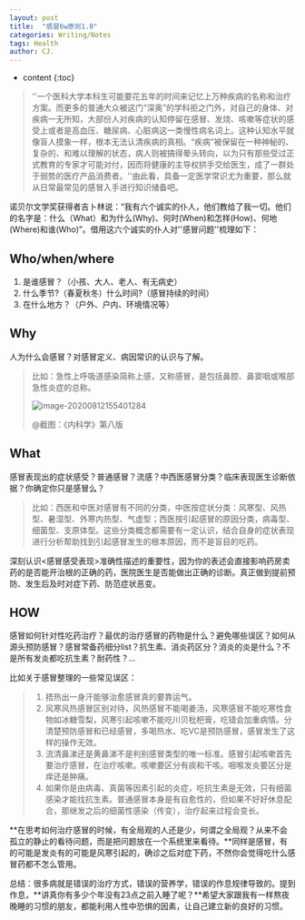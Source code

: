 ```yaml
---
layout: post
title:  "感冒6w原则1.0"
categories: Writing/Notes
tags: Health
author: CJ.
---
```

* content
{:toc}

> ''一个医科大学本科生可能要花五年的时间来记忆上万种疾病的名称和治疗方案。而更多的普通大众被这门“深奥”的学科拒之门外，对自己的身体、对疾病一无所知，大部份人对疾病的认知停留在感冒、发烧、咳嗽等症状的感受上或者是高血压、糖尿病、心脏病这一类慢性病名词上。这种认知水平就像盲人摸象一样，根本无法认清疾病的真相。“疾病”被保留在一种神秘的、复杂的、和难以理解的状态，病人则被搞得晕头转向，以为只有那些受过正式教育的专家才可能对付，因而将健康的主导权拱手交给医生，成了一群处于弱势的医疗产品消费者。''由此看，具备一定医学常识尤为重要，那么就从日常最常见的感冒入手进行知识储备吧。

诺贝尔文学奖获得者吉卜林说：“我有六个诚实的仆人，他们教给了我一切。他们的名字是：什么（What）和为什么(Why)、何时(When)和怎样(How)、何地(Where)和谁(Who)”。借用这六个诚实的仆人对''感冒问题''梳理如下：

[](/感冒常识指南1.0.png)

## Who/when/where

1. 是谁感冒？（小孩、大人、老人、有无病史）
2. 什么季节?（春夏秋冬）什么时间?（感冒持续的时间）
3. 在什么地方？（户外、户内、环境情况等）

## Why

人为什么会感冒？对感冒定义、病因常识的认识与了解。

> 比如：急性上呼吸道感染简称上感，又称感冒，是包括鼻腔、鼻窦咽或喉部急性炎症的总称。
>
> ![image-20200812155401284](/Users/luffythink/Documents/luffythink.github.io/_posts/postimg/image-20200812155401284.png)
>
> @截图：《内科学》第八版

## What

感冒表现出的症状感受？普通感冒？流感？中西医感冒分类？临床表现医生诊断依据？你确定你只是感冒么？

> 比如：西医和中医对感冒有不同的分类，中医按症状分类：风寒型、风热型、暑湿型、外寒内热型、气虚型；西医按引起感冒的原因分类，病毒型、细菌型、支原体型。这些分类概念都需要有一定认识，结合自身的症状表现进行分析帮助找到引起感冒发生的根本原因，而不是盲目的吃药。

深刻认识<感冒感受表现>准确性描述的重要性，因为你的表述会直接影响药房卖药的是否能开治根的正确的药，医院医生是否能做出正确的诊断。真正做到提前预防、发生后及时对症下药、防范症状恶变。

## HOW

感冒如何针对性吃药治疗？最优的治疗感冒的药物是什么？避免哪些误区？如何从源头预防感冒？感冒常备药细分list？抗生素、消炎药区分？消炎的炎是什么？不是所有发炎都吃抗生素？耐药性？...

比如关于感冒整理的一些常见误区：

>1. 捂热出一身汗能够治愈感冒真的要靠运气。
>2. 风寒风热感冒区别对待，风热感冒不能喝姜汤，风寒感冒不能吃寒性食物如冰糖雪梨，风寒引起咳嗽不能吃川贝枇杷膏，吃错会加重病情。分清楚预防感冒和已经感冒，多喝热水、吃VC是预防感冒，感冒发生了这样的操作无效。
>3. 流清鼻涕还是黄鼻涕不是判别感冒类型的唯一标准。感冒引起咳嗽首先要治疗感冒，在治疗咳嗽。咳嗽要区分有痰和干咳。咽喉发炎要区分是痒还是肿痛。
>4. 如果你是由病毒、真菌等因素引起的炎症，吃抗生素是无效，只有细菌感染才能找抗生素。普通感冒本身是有自愈性的，但如果不好好休息配合，那继发之后的细菌性感染（传变），治疗起来过程会变长。

**在思考如何治疗感冒的时候，有全局观的人还是少，何谓之全局观？从来不会孤立的静止的看待问题，而是把问题放在一个系统里来看待。**同样是感冒，有的可能是发炎有的可能是风寒引起的，确诊之后对症下药，不然你会觉得吃什么感冒药都不怎么管用。



总结：很多病就是错误的治疗方式，错误的营养学，错误的作息规律导致的。提到作息，**讲真你有多少个年没有23点之前入睡了呢？**希望大家跟我有一样熬夜晚睡的习惯的朋友，都能利用人性中恐惧的因素，让自己建立新的良好的习惯。

